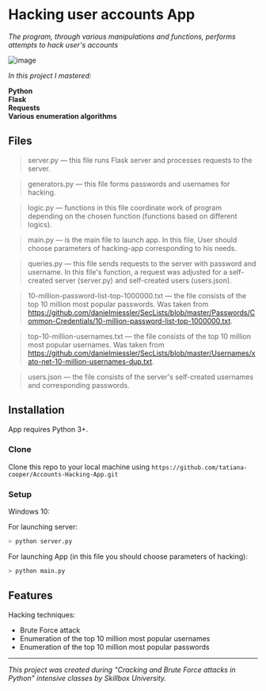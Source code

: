 ﻿
# Hacking user accounts App 

*The program, through various manipulations and functions, performs attempts to hack user's accounts*

![image](https://drive.google.com/uc?export=view&id=1jSjX5HAXOvVdR-prZ8byYnFLygoXpsXz)

*In this project I mastered:*

**Python** <br>
**Flask** <br>
**Requests**<br>
**Various enumeration algorithms**<br>


## Files

> server.py — this file runs Flask server and processes requests to the server.

> generators.py — this file forms passwords and usernames for hacking.

> logic.py — functions in this file coordinate work of program depending on the chosen function (functions based on different logics).

> main.py — is the main file to launch app. In this file,  User should choose parameters of hacking-app corresponding to his needs.

> queries.py — this file sends requests to the server with password and username. In this file's function, a request was adjusted for a self-created server (server.py) and self-created users (users.json).

> 10-million-password-list-top-1000000.txt — the file consists of the top 10 million most popular passwords. Was taken from https://github.com/danielmiessler/SecLists/blob/master/Passwords/Common-Credentials/10-million-password-list-top-1000000.txt.

> top-10-million-usernames.txt — the file consists of the top 10 million most popular usernames. Was taken from 
https://github.com/danielmiessler/SecLists/blob/master/Usernames/xato-net-10-million-usernames-dup.txt.

> users.json — the file consists of the server's self-created usernames and corresponding passwords.

## Installation
App requires Python 3+.

### Clone

Clone this repo to your local machine using  `https://github.com/tatiana-cooper/Accounts-Hacking-App.git`

### Setup
Windows 10:

For launching server:
```sh
> python server.py
```
For launching App (in this file you should choose parameters of hacking):
```sh
> python main.py
```

## Features
Hacking techniques:
- Brute Force attack
- Enumeration of the top 10 million most popular usernames
- Enumeration of the top 10 million most popular passwords
---
 *This project was created during "Cracking and Brute Force attacks in Python" intensive classes by Skillbox University.*
